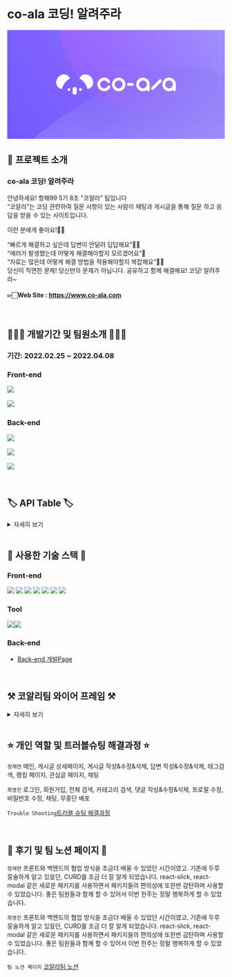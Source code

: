 # co-ala 코딩! 알려주라

![logo](/public/og_img.png)
</br>

## 🤷 프로젝트 소개

### co-ala 코딩! 알려주라

안녕하세요! 항해99 5기 8조 "코알라” 팀입니다<br/>
“코알라”는 코딩 관련하여 질문 사항이 있는 사람이 채팅과 게시글을 통해 질문 하고 응답을 받을 수 있는 사이트입니다.

이런 분에게 좋아요!👍🏻<br/>

“빠르게 해결하고 싶은데 답변이 안달려 답답해요”😮‍💨<br/>
“에러가 발생했는데 어떻게 해결해야할지 모르겠어요”🥲<br/>
“자료는 많은데 어떻게 해결 방법을 적용해야할지 복잡해요”😵‍💫<br/>
당신이 직면한 문제! 당신만의 문제가 아닙니다. 공유하고 함께 해결해요! 코딩! 알려주라~<br/>

#### 👉🏻Web Site : https://www.co-ala.com

</br>

<!-- ## 🎥 시연 영상

[![Hnet-image](https://cdn.notefolio.net/img/d6/3f/d63fc54819cd3fb0c319021e2e7cd6bfee951e8ce2db9e948bd828f538272da6_v1.jpg)](https://www.youtube.com/watch?v=FKEtQQn_JbE)<br>
이미지를 클릭하시면 유튜브 영상으로 이동됩니다. -->

## 👩🏻‍💻 개발기간 및 팀원소개 🧑🏻‍💻

### 기간: 2022.02.25 ~ 2022.04.08

### Front-end

<p><a href="https://github.com/zeze88" target="_blank"><img width="150"  src="https://user-images.githubusercontent.com/93499244/162171992-47a626ce-3856-4fae-9d05-045d2f6f9ebb.svg"/></a></p>
<p><a href="https://github.com/cyjin463" target="_blank"><img width="150"  src="https://user-images.githubusercontent.com/93499244/162171379-246ed4d8-2bfb-4ef8-8498-caa79622d792.svg"/></a></p>
  
### Back-end
<p><a href="https://github.com/Livelyoneweek" target="_blank"><img width="150"  src="https://img.shields.io/static/v1?label=Spring&message=%ec%b5%9c%eb%b3%91%ec%9e%ac&color=81ea6f&style=for-the-badge&>"/></a></p>
<p><a href="https://github.com/kyungwoon" target="_blank"><img width="150"  src="https://img.shields.io/static/v1?label=Spring&message=%eb%82%98%ea%b2%bd%ec%9a%b4&color=81ea6f&style=for-the-badge&>"/></a></p>
<p><a href="https://github.com/P-jeong-hee" target="_blank"><img width="150"  src="https://img.shields.io/static/v1?label=Spring&message=%eb%b0%95%ec%a0%95%ed%9d%ac&color=81ea6f&style=for-the-badge&>"/></a></p>
</br>

## 🏷 API Table 🏷

<details>
 <summary>자세히 보기</summary>
https://www.notion.so/b07e51cc05fc474f92c3566b22c3062d?v=c2b170bc7a294ee9bd1a1a438167e0e1
 </details>

<br/>

## 🔨 사용한 기술 스택 🔨

### Front-end

<img src="https://img.shields.io/badge/javascript-F7DF1E?style=for-the-badge&logo=javascript&logoColor=white"> <img src="https://img.shields.io/badge/react-61DAFB?style=for-the-badge&logo=react&logoColor=white"> <img src="https://img.shields.io/badge/Redux-764ABC?style=for-the-badge&logo=Redux&logoColor=white"> <img src="https://img.shields.io/badge/css-1572B6?style=for-the-badge&logo=css3&logoColor=white"> <img src="https://img.shields.io/badge/styled components-DB7093?style=for-the-badge&logo=styled-components&logoColor=white"> <img src="https://img.shields.io/badge/aws-232F3E?style=for-the-badge&logo=Amazon AWS&logoColor=white"> <img src="https://img.shields.io/badge/Axios-181717?style=for-the-badge&logo=github&logoColor=white">

### Tool

<img src="https://img.shields.io/badge/github-181717?style=for-the-badge&logo=github&logoColor=white"><img src="https://img.shields.io/badge/git-F05032?style=for-the-badge&logo=git&logoColor=white">

### Back-end

- [Back-end 개발Page](https://github.com/Livelyoneweek/COala.git)

<br>

## ⚒️ 코알리팀 와이어 프레임 ⚒️

<details>
 <summary>자세히 보기</summary>s
https://www.notion.so/e6c80925727742cf9e20dfacd0b8a9e1
 </details>

<br>

## ⭐️ 개인 역할 및 트러블슈팅 해결과정 ⭐️

<code>정재연</code> 메인, 게시글 상세페이지, 게시글 작성&수정&삭제, 답변 작성&수정&삭제, 태그검색, 랭킹 페이지, 관심글 페이지, 채팅

<code>최영진</code> 로그인, 회원가입, 전체 검색, 카테고리 검색, 댓글 작성&수정&삭제, 프로필 수정,비밀번호 수정, 채팅, 무중단 배포

<code>Trouble Shooting</code>[트러블 슈팅 해결과정](https://www.notion.so/5-8-28217e32bae849a5bc95389ed1d5dd73)

</br>

## 🌟 후기 및 팀 노션 페이지 🌟

<code>정재연</code> 프론트와 백엔드의 협업 방식을 조금더 배울 수 있었던 시간이였고. 기존에 두루뭉술하게 알고 있읐던, CURD를 조금 더 잘 알게 되었습니다.
react-slick, react-modal 같은 새로운 패키지를 사용하면서 패키지들의 편의성에 또한번 감탄하며 사용할 수 있었습니다.
좋은 팀원들과 함께 할 수 있어서 이번 한주는 정말 행복하게 할 수 있었습니다.

<code>최영진</code> 프론트와 백엔드의 협업 방식을 조금더 배울 수 있었던 시간이였고. 기존에 두루뭉술하게 알고 있읐던, CURD를 조금 더 잘 알게 되었습니다.
react-slick, react-modal 같은 새로운 패키지를 사용하면서 패키지들의 편의성에 또한번 감탄하며 사용할 수 있었습니다.
좋은 팀원들과 함께 할 수 있어서 이번 한주는 정말 행복하게 할 수 있었습니다.

<code>팀 노션 페이지</code> [코알라팀 노션](https://www.notion.so/5-8-28217e32bae849a5bc95389ed1d5dd73)
